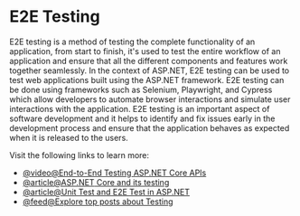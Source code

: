 # E2E Testing

E2E testing is a method of testing the complete functionality of an application, from start to finish, it's used to test the entire workflow of an application and ensure that all the different components and features work together seamlessly. In the context of ASP.NET, E2E testing can be used to test web applications built using the ASP.NET framework. E2E testing can be done using frameworks such as Selenium, Playwright, and Cypress which allow developers to automate browser interactions and simulate user interactions with the application. E2E testing is an important aspect of software development and it helps to identify and fix issues early in the development process and ensure that the application behaves as expected when it is released to the users.

Visit the following links to learn more:

- [@video@End-to-End Testing ASP.NET Core APIs](https://www.youtube.com/watch?v=WWN-9ahbdIU)
- [@article@ASP.NET Core and its testing](https://blog.devgenius.io/asp-net-core-end-to-end-testing-52325e28e387)
- [@article@Unit Test and E2E Test in ASP.NET](https://learn.microsoft.com/en-us/odata/webapi/unittest-e2etest)
- [@feed@Explore top posts about Testing](https://app.daily.dev/tags/testing?ref=roadmapsh)
